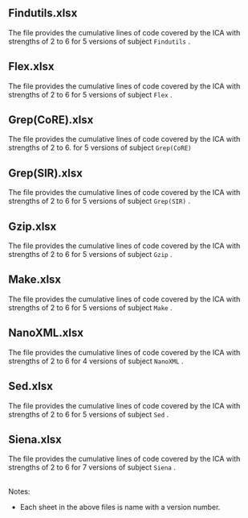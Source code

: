 Findutils.xlsx
---------- 
The file provides the cumulative lines of code covered by the ICA with strengths of 2 to 6  for 5 versions of subject `Findutils` .

Flex.xlsx
---------- 
The file provides the cumulative lines of code covered by the ICA with strengths of 2 to 6  for 5 versions of subject `Flex` .

Grep(CoRE).xlsx
---------- 
The file provides the cumulative lines of code covered by the ICA with strengths of 2 to 6. for 5 versions of subject `Grep(CoRE)` 

Grep(SIR).xlsx
---------- 
The file provides the cumulative lines of code covered by the ICA with strengths of 2 to 6  for 5 versions of subject `Grep(SIR)` .

Gzip.xlsx
---------- 
The file provides the cumulative lines of code covered by the ICA with strengths of 2 to 6 for 5 versions of subject `Gzip` .

Make.xlsx
---------- 
The file provides the cumulative lines of code covered by the ICA with strengths of 2 to 6  for 5 versions of subject `Make` .

NanoXML.xlsx
---------- 
The file provides the cumulative lines of code covered by the ICA with strengths of 2 to 6  for 4 versions of subject `NanoXML` .

Sed.xlsx
---------- 
The file provides the cumulative lines of code covered by the ICA with strengths of 2 to 6  for 5 versions of subject `Sed` .

Siena.xlsx
---------- 
The file provides the cumulative lines of code covered by the ICA with strengths of 2 to 6 for 7 versions of subject `Siena` .<br><br>


Notes:
* Each sheet in the above files is name with a version number. 
